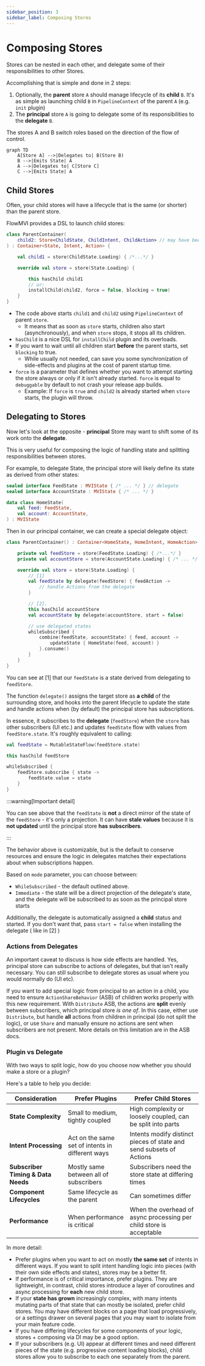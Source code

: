 ```yaml
---
sidebar_position: 3
sidebar_label: Composing Stores
---
```


# Composing Stores

Stores can be nested in each other, and delegate some of their responsibilities to other Stores.

Accomplishing that is simple and done in 2 steps:

1. Optionally, the **parent** store `A` should manage lifecycle of its **child** `B`.
   It's as simple as launching child `B` in `PipelineContext` of the parent `A` (e.g. `init` plugin)
2. The **principal** store `A` is going to delegate some of its responsibilities to the **delegate** `B`.

The stores A and B switch roles based on the direction of the flow of control.

```mermaid
graph TD
    A[Store A] -->|Delegates to| B(Store B)
    B -->|Emits State| A
    A -->|Delegates to| C[Store C]
    C -->|Emits State| A
```

## Child Stores

Often, your child stores will have a lifecycle that is the same (or shorter) than the parent store.

FlowMVI provides a DSL to launch child stores:

```kotlin
class ParentContainer(
    child2: Store<ChildState, ChildIntent, ChildAction> // may have been started externally
) : Container<State, Intent, Action> {

    val child1 = store(ChildState.Loading) { /*...*/ }

    override val store = store(State.Loading) {

        this hasChild child1
        // or:
        installChild(child2, force = false, blocking = true)
    }
}
```

- The code above starts `child1` and `child2` using `PipelineContext` of parent `store`.
    - It means that as soon as `store` starts, children also start (asynchronously), and when `store` stops, it stops
      all its children.
- `hasChild` is a nice DSL for `installChild` plugin and its overloads.
- If you want to wait until all children start **before** the parent starts, set `blocking` to true.
    - While usually not needed, can save you some synchronization of side-effects and plugins at the cost of
      parent startup time.
- `force` is a parameter that defines whether you want to attempt starting the store always or only if it isn't
  already started. `force` is equal to `debuggable` by default to not crash your release app builds.
    - Example: If `force` is `true` and `child2` is already started when `store` starts, the plugin will throw.

## Delegating to Stores

Now let's look at the opposite - **principal** Store may want to shift some of its work onto the **delegate**.

This is very useful for composing the logic of handling state and splitting responsibilities between stores.

For example, to delegate State, the principal store will likely define its state as derived from other states:

```kotlin
sealed interface FeedState : MVIState { /* ... */ } // delegate
sealed interface AccountState : MVIState { /* ... */ }

data class HomeState(
    val feed: FeedState,
    val account: AccountState,
) : MVIState
```

Then in our principal container, we can create a special delegate object:

```kotlin
class ParentContainer() : Container<HomeState, HomeIntent, HomeAction> {

    private val feedStore = store(FeedState.Loading) { /*...*/ }
    private val accountStore = store(AccountState.Loading) { /* ... */ }

    override val store = store(State.Loading) {
        // [1]
        val feedState by delegate(feedStore) { feedAction ->
            // handle Actions from the delegate
        }

        // [2].
        this hasChild accountStore
        val accountState by delegate(accountStore, start = false)

        // use delegated states
        whileSubscribed {
            combine(feedState, accountState) { feed, account ->
                updateState { HomeState(feed, account) }
            }.consume()
        }
    }
}
```

You can see at \[1\] that our `feedState` is a state derived from delegating to `feedStore`.

The function `delegate()` assigns the target store as **a child** of the surrounding store, and hooks into the parent
lifecycle to update the state and handle actions when (by default) the principal store has subscriptions.

In essence, it subscribes to the **delegate** (`feedStore`) when the `store` has other subscribers (UI etc.)
and updates `feedState` flow with values from `feedStore.state`.
It's roughly equivalent to calling:

```kotlin
val feedState = MutableStateFlow(feedStore.state)

this hasChild feedStore

whileSubscribed {
    feedStore.subscribe { state ->
        feedState.value = state
    }
}
```

:::warning[Important detail]

You can see above that the `feedState` is **not** a direct mirror of the state of the `feedStore` -
it's only a projection. It can have **stale values** because it is **not updated** until the
principal store **has subscribers**.

:::

The behavior above is customizable, but is the default to conserve resources and ensure
the logic in delegates matches their expectations about when subscriptions happen.

Based on `mode` parameter, you can choose between:

- `WhileSubscribed` - the default outlined above.
- `Immediate` - the state will be a direct projection of the delegate's state, and the delegate will be subscribed to
  as soon as the principal store starts

Additionally, the delegate is automatically assigned a **child** status and started.
If you don't want that, pass `start = false` when installing the delegate ( like in \[2\] )

### Actions from Delegates

An important caveat to discuss is how side effects are handled. Yes, principal store can subscribe to actions of
delegates, but that isn't really necessary. You can still subscribe to delegate
stores as usual where you would normally do (UI etc).

If you want to add special logic from principal to an action in a child, you need to ensure `ActionShareBehavior` (ASB)
of children works properly with this new requirement. With `Distribute` ASB, the actions are **split** evenly between
subscribers, which principal store _is one of_. In this case, either use `Distribute`, but handle **all** actions
from children in principal (do not split the logic), or use `Share` and manually ensure no actions are sent when
subscribers are not present. More details on this limitation are in the ASB docs.

### Plugin vs Delegate

With two ways to split logic, how do you choose now whether you should make a store or a plugin?

Here's a table to help you decide:

| Consideration                      | Prefer Plugins                                   | Prefer Child Stores                                                 |
|------------------------------------|--------------------------------------------------|---------------------------------------------------------------------|
| **State Complexity**               | Small to medium, tightly coupled                 | High complexity or loosely coupled, can be split into parts         |
| **Intent Processing**              | Act on the same set of intents in different ways | Intents modify distinct pieces of state and send subsets of Actions |
| **Subscriber Timing & Data Needs** | Mostly same between all of subscribers           | Subscribers need the store state at differing times                 |
| **Component Lifecycles**           | Same lifecycle as the parent                     | Can sometimes differ                                                |
| **Performance**                    | When performance is critical                     | When the overhead of async processing per child store is acceptable |

In more detail:

- Prefer plugins when you want to act on mostly **the same set** of intents in different ways.
  If you want to split intent handling logic into pieces (with their own side effects and states), stores may be a
  better fit.
- If performance is of critical importance, prefer plugins. They are lightweight, in contrast,
  child stores introduce a layer of coroutines and async processing for **each** new child store.
- If your **state has grown** increasingly complex, with many intents mutating parts of that state that can mostly be
  isolated, prefer child stores. You may have different blocks on a page that load progressively, or a settings drawer
  on several pages that you may want to isolate from your main feature code.
- If you have differing lifecycles for some components of your logic, stores + composing via DI may be a good option.
- If your subscribers (e.g. UI) appear at different times and need different pieces of the state (e.g. progressive
  content loading blocks), child stores allow you to subscribe to each one separately from the parent.
